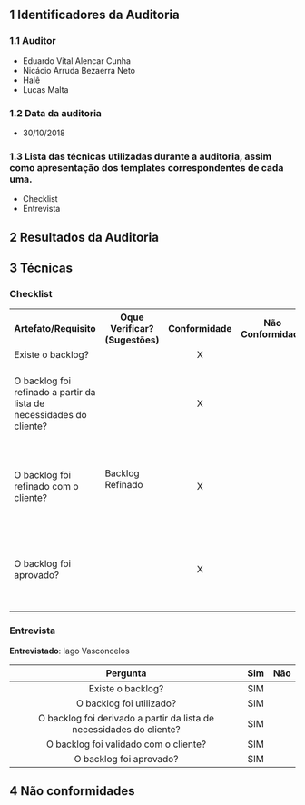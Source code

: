 ## 1 Identificadores da Auditoria

### 1.1 Auditor

- Eduardo Vital Alencar Cunha
- Nicácio Arruda Bezaerra Neto
- Halê
- Lucas Malta


### 1.2 Data da auditoria

- 30/10/2018

### 1.3 Lista das técnicas utilizadas durante a auditoria, assim como apresentação dos templates correspondentes de cada uma.

* Checklist
* Entrevista

## 2 Resultados da Auditoria

## 3 Técnicas

### Checklist

<table>
  <tr>
    <th>Artefato/Requisito</th>
    <th>Oque Verificar? (Sugestões)</th>
    <th>Conformidade</th>
    <th>Não Conformidade</th>
    <th>Observação</th>
    <th>Evidências</th>
  </tr>
  <tr>
    <td>Existe o backlog?</td>
    <td rowspan="4">Backlog Refinado</td>
    <td align="center">X</td>
    <td></td>
    <td></td>
    <td>Backlog do Produto</td>
  </tr>
  <tr>
    <td>O backlog foi refinado a partir da lista de necessidades do cliente?</td>
    <td align="center">X</td>
    <td></td>
    <td></td>
    <td>Podem ser visualizados no repositório da disciplina, https://github.com/MPS-FGA/Avaleasy-app#boards?repos=146913707</td>
  </tr>
  <tr>
    <td>O backlog foi refinado com o cliente?</td>
    <td align="center">X</td>
    <td></td>
    <td></td>
    <td>Podem ser visualizados no repositório da disciplina, https://github.com/MPS-FGA/Avaleasy-app#boards?repos=146913707</td>
  </tr>
  <tr>
    <td>O backlog foi aprovado?</td>
    <td align="center">X</td>
    <td></td>
    <td></td>
    <td>Podem ser visualizados no repositório da disciplina, https://github.com/MPS-FGA/Avaleasy-app#boards?repos=146913707</td>
  </tr>
</table>

### Entrevista

**Entrevistado**: Iago Vasconcelos

|Pergunta| Sim |Não |
|:---:|:---:|:---:|
|Existe o backlog?|SIM| |
|O backlog foi utilizado?|SIM| |
|O backlog foi derivado a partir da lista de necessidades do cliente?|SIM| |
| O backlog foi validado com o cliente?|SIM| |
|O backlog foi aprovado?|SIM| |

## 4 Não conformidades
